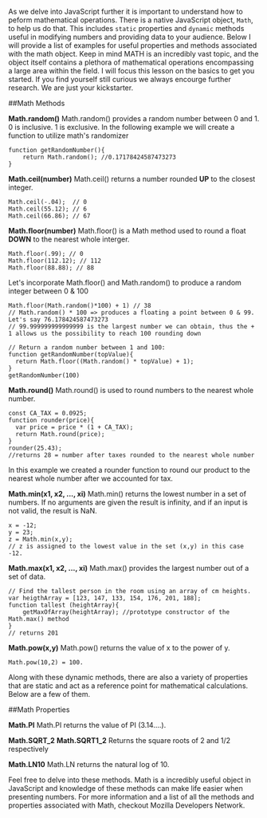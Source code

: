 As we delve into JavaScript further it is important to understand how to peform mathematical operations. There is a native JavaScript object, `Math`, to help us do that. This includes `static` properties and `dynamic` methods useful in modifying numbers and providing data to your audience. Below I will provide a list of examples for useful properties and methods associated with the math object. Keep in mind MATH is an incredibly vast topic, and the object itself contains a plethora of mathematical operations encompassing a large area within the field. I will focus this lesson on the basics to get you started. If you find yourself still curious we always encourge further research. We are just your kickstarter.

##Math Methods

**Math.random()** 
Math.random() provides a random number between 0 and 1. 0 is inclusive. 1 is exclusive.
In the following example we will create a function to utilize math's randomizer 

<?prettify?>
```
function getRandomNumber(){
	return Math.random(); //0.17178424587473273
} 
```

**Math.ceil(number)** 
Math.ceil() returns a number rounded **UP** to the closest integer.

<?prettify?>
```
Math.ceil(-.04);  // 0
Math.ceil(55.12); // 6
Math.ceil(66.86); // 67
```

**Math.floor(number)** 
Math.floor() is a Math method used to round a float **DOWN** to the nearest whole interger.
<?prettify?>
```
Math.floor(.99); // 0
Math.floor(112.12); // 112
Math.floor(88.88); // 88
```
Let's incorporate Math.floor() and Math.random() to produce a random integer between 0 & 100
<?prettify?>
```
Math.floor(Math.random()*100) + 1) // 38
// Math.random() * 100 => produces a floating a point between 0 & 99. Let's say 76.178424587473273
// 99.999999999999999 is the largest number we can obtain, thus the + 1 allows us the possibility to reach 100 rounding down
```


<?prettify?>
```
// Return a random number between 1 and 100:
function getRandomNumber(topValue){
  return Math.floor((Math.random() * topValue) + 1);
}
getRandomNumber(100)
```

**Math.round()**
Math.round() is used to round numbers to the nearest whole number.

<?prettify?>
```
const CA_TAX = 0.0925;
function rounder(price){
  var price = price * (1 + CA_TAX);
  return Math.round(price);
}
rounder(25.43);
//returns 28 = number after taxes rounded to the nearest whole number
```
In this example we created a rounder function to round our product to the nearest whole number after we accounted for tax.


**Math.min(x1, x2, ..., xi)** 
Math.min() returns the lowest number in a set of numbers. If no arguments are given the result is infinity, and if an input is not valid, the result is NaN.

<?prettify?>
```
x = -12;
y = 23;
z = Math.min(x,y);
// z is assigned to the lowest value in the set (x,y) in this case -12.
```

**Math.max(x1, x2, ..., xi)** 
Math.max() provides the largest number out of a set of data.

<?prettify?>
```
// Find the tallest person in the room using an array of cm heights.
var heigthArray = [123, 147, 133, 154, 176, 201, 188]; 
function tallest (heightArray){
	getMaxOfArray(heightArray); //prototype constructor of the Math.max() method
}
// returns 201
```

**Math.pow(x,y)** 
Math.pow() returns the value of x to the power of y.

<?prettify?>
```
Math.pow(10,2) = 100.
```

Along with these dynamic methods, there are also a variety of properties that are static and act as a reference point for mathematical calculations. Below are a few of them. 

##Math Properties

**Math.PI** 
Math.PI returns the value of PI (3.14....).

**Math.SQRT_2**
**Math.SQRT1_2** 
Returns the square roots of 2 and 1/2 respectively

**Math.LN10**
Math.LN returns the natural log of 10.

Feel free to delve into these methods. Math is a incredibly useful object in JavaScript and knowledge of these methods can make life easier when presenting numbers.
For more information and a list of all the methods and properties associated with Math, checkout Mozilla Developers Network.

